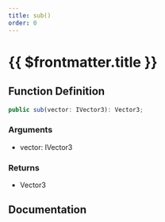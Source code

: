 ```yaml
---
title: sub()
order: 0
---
```


# {{ $frontmatter.title }}

<!--@include: ./sub_partial_header.md-->

## Function Definition

```ts
public sub(vector: IVector3): Vector3;
```

### Arguments

* vector: IVector3

### Returns

* Vector3

## Documentation

<!--@include: ./sub_partial_footer.md-->

